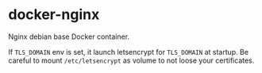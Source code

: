 # docker-nginx
Nginx debian base Docker container.

If `TLS_DOMAIN` env is set, it launch letsencrypt for `TLS_DOMAIN` at startup. Be careful to mount `/etc/letsencrypt` as volume to not loose your certificates.
